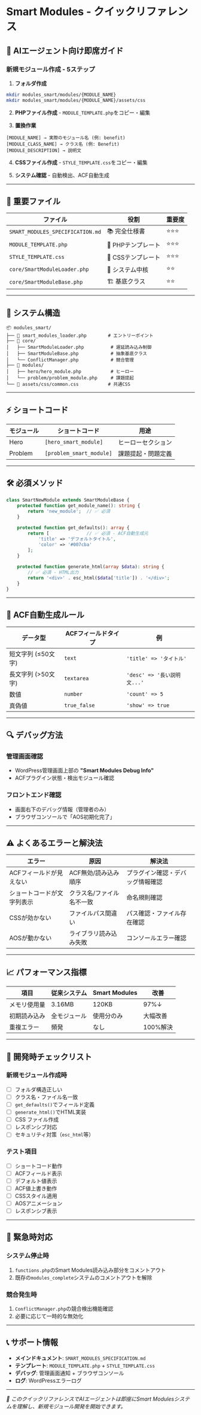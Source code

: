 # Smart Modules - クイックリファレンス

## 🚀 AIエージェント向け即席ガイド

### 新規モジュール作成 - 5ステップ

1. **フォルダ作成**
```bash
mkdir modules_smart/modules/{MODULE_NAME}
mkdir modules_smart/modules/{MODULE_NAME}/assets/css
```

2. **PHPファイル作成** - `MODULE_TEMPLATE.php`をコピー・編集

3. **置換作業**
```
[MODULE_NAME] → 実際のモジュール名 (例: benefit)
[MODULE_CLASS_NAME] → クラス名 (例: Benefit)  
[MODULE_DESCRIPTION] → 説明文
```

4. **CSSファイル作成** - `STYLE_TEMPLATE.css`をコピー・編集

5. **システム確認** - 自動検出、ACF自動生成

---

## 📁 重要ファイル

| ファイル | 役割 | 重要度 |
|---------|------|--------|
| `SMART_MODULES_SPECIFICATION.md` | 📚 完全仕様書 | ⭐⭐⭐ |
| `MODULE_TEMPLATE.php` | 🧩 PHPテンプレート | ⭐⭐⭐ |
| `STYLE_TEMPLATE.css` | 🎨 CSSテンプレート | ⭐⭐⭐ |
| `core/SmartModuleLoader.php` | 🔧 システム中核 | ⭐⭐ |
| `core/SmartModuleBase.php` | 🏗️ 基底クラス | ⭐⭐ |

---

## 🔧 システム構造

```
📦 modules_smart/
├── 🎯 smart_modules_loader.php        # エントリーポイント
├── 📁 core/
│   ├── SmartModuleLoader.php          # 遅延読み込み制御
│   ├── SmartModuleBase.php            # 抽象基底クラス  
│   └── ConflictManager.php            # 競合管理
├── 📁 modules/
│   ├── hero/hero_module.php           # ヒーロー
│   └── problem/problem_module.php     # 課題提起
└── 📁 assets/css/common.css           # 共通CSS
```

---

## ⚡ ショートコード

| モジュール | ショートコード | 用途 |
|-----------|---------------|------|
| Hero | `[hero_smart_module]` | ヒーローセクション |
| Problem | `[problem_smart_module]` | 課題提起・問題定義 |

---

## 🛠️ 必須メソッド

```php
class SmartNewModule extends SmartModuleBase {
    protected function get_module_name(): string {
        return 'new_module';  // ✅ 必須
    }
    
    protected function get_defaults(): array {
        return [              // ✅ 必須 - ACF自動生成元
            'title' => 'デフォルトタイトル',
            'color' => '#007cba'
        ];
    }
    
    protected function generate_html(array $data): string {
        // ✅ 必須 - HTML出力
        return '<div>' . esc_html($data['title']) . '</div>';
    }
}
```

---

## 🎨 ACF自動生成ルール

| データ型 | ACFフィールドタイプ | 例 |
|---------|-------------------|---|
| 短文字列 (≤50文字) | `text` | `'title' => 'タイトル'` |
| 長文字列 (>50文字) | `textarea` | `'desc' => '長い説明文...'` |
| 数値 | `number` | `'count' => 5` |
| 真偽値 | `true_false` | `'show' => true` |

---

## 🔍 デバッグ方法

### 管理画面確認
- WordPress管理画面上部の **"Smart Modules Debug Info"**
- ACFプラグイン状態・検出モジュール確認

### フロントエンド確認  
- 画面右下のデバッグ情報（管理者のみ）
- ブラウザコンソールで「AOS初期化完了」

---

## ⚠️ よくあるエラーと解決法

| エラー | 原因 | 解決法 |
|-------|------|--------|
| ACFフィールドが見えない | ACF無効/読み込み順序 | プラグイン確認・デバッグ情報確認 |
| ショートコードが文字列表示 | クラス名/ファイル名不一致 | 命名規則確認 |
| CSSが効かない | ファイルパス間違い | パス確認・ファイル存在確認 |
| AOSが動かない | ライブラリ読み込み失敗 | コンソールエラー確認 |

---

## 📈 パフォーマンス指標

| 項目 | 従来システム | Smart Modules | 改善 |
|------|-------------|---------------|------|
| メモリ使用量 | 3.16MB | 120KB | 97%↓ |
| 初期読み込み | 全モジュール | 使用分のみ | 大幅改善 |
| 重複エラー | 頻発 | なし | 100%解決 |

---

## 🎯 開発時チェックリスト

### 新規モジュール作成時
- [ ] フォルダ構造正しい
- [ ] クラス名・ファイル名一致
- [ ] `get_defaults()`でフィールド定義
- [ ] `generate_html()`でHTML実装
- [ ] CSS ファイル作成
- [ ] レスポンシブ対応
- [ ] セキュリティ対策（`esc_html`等）

### テスト項目
- [ ] ショートコード動作
- [ ] ACFフィールド表示
- [ ] デフォルト値表示
- [ ] ACF値上書き動作
- [ ] CSSスタイル適用
- [ ] AOSアニメーション
- [ ] レスポンシブ表示

---

## 🚨 緊急時対応

### システム停止時
1. `functions.php`のSmart Modules読み込み部分をコメントアウト
2. 既存の`modules_complete`システムのコメントアウトを解除

### 競合発生時
1. `ConflictManager.php`の競合検出機能確認
2. 必要に応じて一時的な無効化

---

## 📞 サポート情報

- **メインドキュメント**: `SMART_MODULES_SPECIFICATION.md`
- **テンプレート**: `MODULE_TEMPLATE.php` + `STYLE_TEMPLATE.css`
- **デバッグ**: 管理画面通知 + ブラウザコンソール
- **ログ**: WordPressエラーログ

---

*🤖 このクイックリファレンスでAIエージェントは即座にSmart Modulesシステムを理解し、新規モジュール開発を開始できます。*